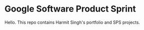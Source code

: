# Google Software Product Sprint

Hello.
This repo contains Harmit Singh's portfolio and SPS projects.

